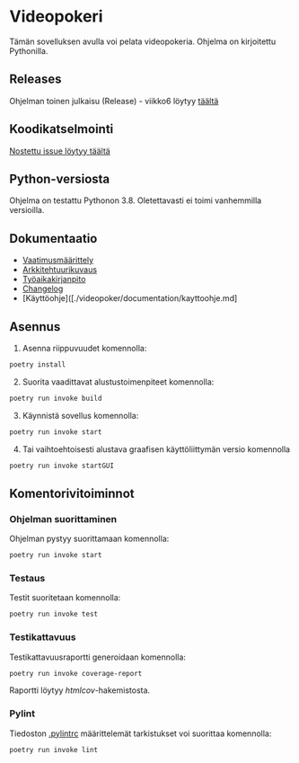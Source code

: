 # Videopokeri

Tämän sovelluksen avulla voi pelata videopokeria. Ohjelma on kirjoitettu Pythonilla.

## Releases
Ohjelman toinen julkaisu (Release) - viikko6 löytyy [täältä](https://github.com/nuuttikuosa/ohjelmistotekniikka2024/releases/tag/viikko5) 

## Koodikatselmointi

[Nostettu issue löytyy täältä](https://github.com/iita-mari/ot-harjoitustyo/issues/1)


## Python-versiosta
Ohjelma on testattu Pythonon 3.8. Oletettavasti ei toimi vanhemmilla versioilla.

## Dokumentaatio
- [Vaatimusmäärittely](./videopoker/documentation/requirements.md)
- [Arkkitehtuurikuvaus](./videopoker/documentation/arkkitehtuuri.md)
- [Työaikakirjanpito](./videopoker/documentation/working_hours.md)
- [Changelog](./videopoker/documentation/changelog.md)
- [Käyttöohje]([./videopoker/documentation/kayttoohje.md]
  
## Asennus

1. Asenna riippuvuudet komennolla:

```bash
poetry install
```

2. Suorita vaadittavat alustustoimenpiteet komennolla:

```bash
poetry run invoke build
```

3. Käynnistä sovellus komennolla:
```bash
poetry run invoke start
```
4. Tai vaihtoehtoisesti alustava graafisen käyttöliittymän versio komennolla
```bash
poetry run invoke startGUI
```

## Komentorivitoiminnot

### Ohjelman suorittaminen

Ohjelman pystyy suorittamaan komennolla:

```bash
poetry run invoke start
```
### Testaus

Testit suoritetaan komennolla:

```bash
poetry run invoke test
```

### Testikattavuus

Testikattavuusraportti generoidaan komennolla:

```bash
poetry run invoke coverage-report
```

Raportti löytyy _htmlcov_-hakemistosta.

### Pylint

Tiedoston [.pylintrc](./videopoker/.pylintrc) määrittelemät tarkistukset voi suorittaa komennolla:

```bash
poetry run invoke lint
